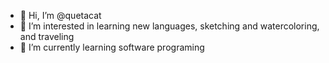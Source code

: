 - 👋 Hi, I’m @quetacat
- 👀 I’m interested in learning new languages, sketching and watercoloring, and traveling
- 🌱 I’m currently learning software programing


<!---
quetacat/quetacat is a ✨ special ✨ repository because its `README.md` (this file) appears on your GitHub profile.
You can click the Preview link to take a look at your changes.
--->
